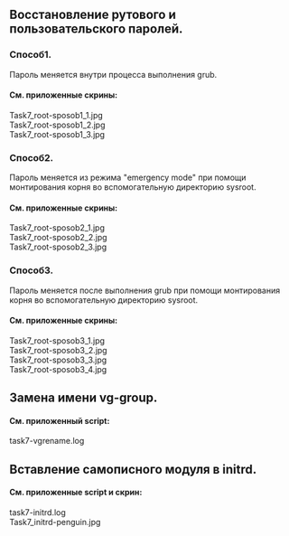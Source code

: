 ## Восстановление рутового и пользовательского паролей.   
### Способ1.   
Пароль меняется внутри процесса выполнения grub.  
#### См. приложенные скрины:  
Task7_root-sposob1_1.jpg    
Task7_root-sposob1_2.jpg  
Task7_root-sposob1_3.jpg  

### Способ2.   
Пароль меняется из режима "emergency mode" при помощи монтирования корня во вспомогательную директорию sysroot.  
#### См. приложенные скрины:  
Task7_root-sposob2_1.jpg  
Task7_root-sposob2_2.jpg  
Task7_root-sposob2_3.jpg  

### Способ3.  
Пароль меняется после выполнения grub при помощи монтирования корня во вспомогательную директорию sysroot.
#### См. приложенные скрины:  
Task7_root-sposob3_1.jpg  
Task7_root-sposob3_2.jpg  
Task7_root-sposob3_3.jpg  
Task7_root-sposob3_4.jpg  

## Замена имени vg-group.
#### См. приложенный script: 
task7-vgrename.log  

## Вставление самописного модуля в initrd.
#### См. приложенные script и скрин:
task7-initrd.log  
Task7_initrd-penguin.jpg  
